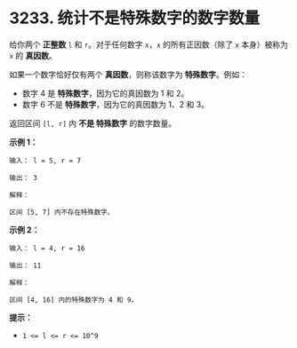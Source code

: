# 3233. 统计不是特殊数字的数字数量

给你两个 **正整数** `l` 和 `r`。对于任何数字 `x`，`x` 的所有正因数（除了 `x` 本身）被称为 `x` 的 **真因数**。

如果一个数字恰好仅有两个 **真因数**，则称该数字为 **特殊数字**。例如：

- 数字 4 是 **特殊数字**，因为它的真因数为 1 和 2。
- 数字 6 不是 **特殊数字**，因为它的真因数为 1、2 和 3。

返回区间 `[l, r]` 内 **不是 特殊数字** 的数字数量。

**示例 1：**

```()
输入： l = 5, r = 7

输出： 3

解释：

区间 [5, 7] 内不存在特殊数字。
```

**示例 2：**

```()
输入： l = 4, r = 16

输出： 11

解释：

区间 [4, 16] 内的特殊数字为 4 和 9。
```

**提示：**

- `1 <= l <= r <= 10^9`

